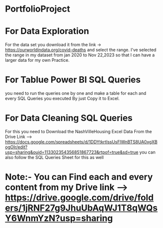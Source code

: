 # PortfolioProject

# For Data Exploration
For the data set you download it from the link -> https://ourworldindata.org/covid-deaths and select the range.
I've selected the range in my dataset from jan 2020 to Nov 22,2023 so that I can have a larger data for my own Practice.



# For Tablue Power BI SQL Queries
you need to run the queries one by one and make a table for each and every SQL Queries you executed By just Copy it to Excel.


# For Data Cleaning SQL Queries
For this you need to Download the NashVilleHousing Excel Data From the Drive Link --> https://docs.google.com/spreadsheets/d/1DDYtkrtIssUsFlWnBTS8UA0xgXBogOIr/edit?usp=sharing&ouid=113302354356851867723&rtpof=true&sd=true
you can also follow the SQL Queries Sheet for this as well

# Note:- You can Find each and every content from my Drive link --> https://drive.google.com/drive/folders/1jRNF27g9JhuUbAqWJ1T8qWQsY6WnmYzN?usp=sharing
